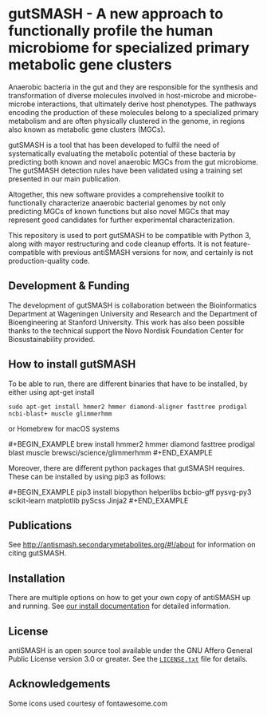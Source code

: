 gutSMASH - A new approach to functionally profile the human microbiome for specialized primary metabolic gene clusters
======================================================================================================================

Anaerobic bacteria in the gut and they are responsible for the synthesis and transformation of diverse molecules involved in host-microbe and microbe-microbe interactions, that ultimately derive host phenotypes. The pathways encoding the production of these molecules belong to a specialized primary metabolism and are often physically clustered in the genome, in regions also known as metabolic gene clusters (MGCs).

gutSMASH is a tool that has been developed to fulfil the need of systematically evaluating the metabolic potential of these bacteria by predicting both known and novel anaerobic MGCs from the gut microbiome. The gutSMASH detection rules have been validated using a training set presented in our main publication.

Altogether, this new software provides a comprehensive toolkit to functionally characterize anaerobic bacterial genomes by not only predicting MGCs of known functions but also novel MGCs that may represent good candidates for further experimental characterization.

This repository is used to port gutSMASH to be compatible with Python 3, along
with mayor restructuring and code cleanup efforts. It is not feature-compatible
with previous antiSMASH versions for now, and certainly is not
production-quality code.

Development & Funding
---------------------

The development of gutSMASH is collaboration between the Bioinformatics Department at 
Wageningen University and Research and the Department of Bioengineering at Stanford University. This work has also been possible thanks to the technical support the Novo Nordisk Foundation Center for Biosustainability provided.

How to install gutSMASH
-----------------------

To be able to run, there are different binaries that have to be installed, by either using apt-get install


`sudo apt-get install hmmer2 hmmer diamond-aligner fasttree prodigal ncbi-blast+ muscle glimmerhmm`

or Homebrew for macOS systems

#+BEGIN_EXAMPLE
brew install hmmer2 hmmer diamond fasttree prodigal blast muscle brewsci/science/glimmerhmm
#+END_EXAMPLE

Moreover, there are different python packages that gutSMASH requires. These can be installed by using pip3 as follows:

#+BEGIN_EXAMPLE
pip3 install biopython helperlibs bcbio-gff pysvg-py3 scikit-learn matplotlib pyScss Jinja2
#+END_EXAMPLE


Publications
------------

See http://antismash.secondarymetabolites.org/#!/about for information on citing
gutSMASH.


Installation
------------

There are multiple options on how to get your own copy of antiSMASH up and running.
See [our install documentation](https://docs.antismash.secondarymetabolites.org/install/)
for detailed information.


License
-------

antiSMASH is an open source tool available under the GNU Affero General Public
License version 3.0 or greater. See the [`LICENSE.txt`](LICENSE.txt) file for
details.

Acknowledgements
----------------

Some icons used courtesy of fontawesome.com
